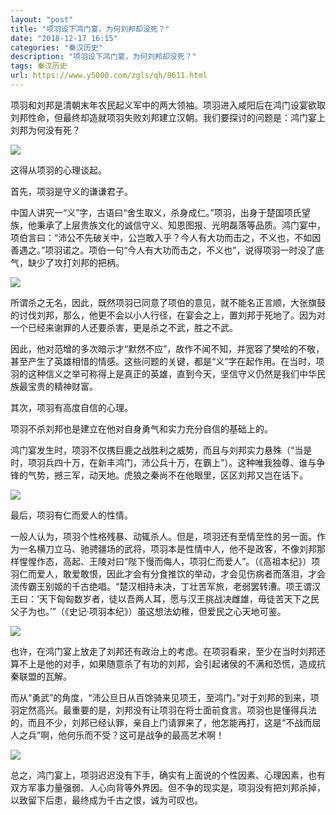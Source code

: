 ```yaml
---
layout: "post"
title: "项羽设下鸿门宴，为何刘邦却没死？"
date: "2018-12-17 16:15"
categories: "秦汉历史"
description: "项羽设下鸿门宴，为何刘邦却没死？"
tags: 秦汉历史
url: https://www.y5000.com/zgls/qh/8611.html
---
```






项羽和刘邦是清朝末年农民起义军中的两大领袖。项羽进入咸阳后在鸿门设宴欲取刘邦性命，但最终却造就项羽失败刘邦建立汉朝。我们要探讨的问题是：鸿门宴上刘邦为何没有死？

![](https://img.y5000.com/uploads/allimg/161228/8-16122Q14A0E1.jpg)

这得从项羽的心理谈起。

首先，项羽是守义的谦谦君子。

中国人讲究一“义”字，古语曰“舍生取义，杀身成仁。”项羽，出身于楚国项氏望族，他秉承了上层贵族文化的诚信守义、知恩图报、光明磊落等品质。鸿门宴中，项伯言曰：“沛公不先破关中，公岂敢入乎？今人有大功而击之，不义也，不如因善遇之。”项羽诺之。项伯一句“今人有大功而击之，不义也”，说得项羽一时没了底气，缺少了攻打刘邦的把柄。

![](https://img.y5000.com/uploads/allimg/161228/8-16122Q14Ac05.jpg)

所谓杀之无名，因此，既然项羽已同意了项伯的意见，就不能名正言顺，大张旗鼓的讨伐刘邦，那么，他更不会以小人行径，在宴会之上，置刘邦于死地了。因为对一个已经来谢罪的人还要杀害，更是杀之不武，胜之不武。

因此，他对范增的多次暗示才“默然不应”，故作不闻不知，并宽容了樊哙的不敬，甚至产生了英雄相惜的情感。这些问题的关键，都是“义”字在起作用。在当时，项羽的这种信义之举可称得上是真正的英雄，直到今天，坚信守义仍然是我们中华民族最宝贵的精神财富。

其次，项羽有高度自信的心理。

项羽不杀刘邦也是建立在他对自身勇气和实力充分自信的基础上的。

鸿门宴发生时，项羽不仅携巨鹿之战胜利之威势，而且与刘邦实力悬殊（“当是时，项羽兵四十万，在新丰鸿门，沛公兵十万，在霸上”）。这种唯我独尊、谁与争锋的气势，撼三军，动天地。虎狼之秦尚不在他眼里，区区刘邦又岂在话下。

![](https://img.y5000.com/uploads/allimg/161228/8-16122Q14FS03.jpg)

最后，项羽有仁而爱人的性情。

一般人认为，项羽个性格残暴、动辄杀人。但是，项羽还有至情至性的另一面。作为一名横刀立马、驰骋疆场的武将，项羽本是性情中人，他不是政客，不像刘邦那样惺惺作态，高起、王陵对曰“陛下慢而侮人，项羽仁而爱人”。（《高祖本纪》）项羽仁而爱人，敢爱敢恨，因此才会有分食推饮的举动，才会见伤病者而落泪，才会流传霸王别姬的千古绝唱。“楚汉相持未决，丁壮苦军旅，老弱罢转漕。项王谓汉王曰：‘天下匈匈数岁者，徒以吾两人耳，愿与汉王挑战决雌雄，毋徒苦天下之民父子为也。’”（《史记·项羽本纪》）虽这想法幼稚，但爱民之心天地可鉴。

![](https://img.y5000.com/uploads/allimg/161228/8-16122Q14H1364.jpg)

也许，在鸿门宴上放走了刘邦还有政治上的考虑。在项羽看来，至少在当时刘邦还算不上是他的对手，如果随意杀了有功的刘邦，会引起诸侯的不满和恐慌，造成抗秦联盟的瓦解。

而从“勇武”的角度，“沛公旦日从百馀骑来见项王，至鸿门。”对于刘邦的到来，项羽定然高兴。最重要的是，刘邦没有让项羽在将士面前食言。项羽也是懂得兵法的，而且不少，刘邦已经认罪，亲自上门请罪来了，他怎能再打，这是“不战而屈人之兵”啊，他何乐而不受？这可是战争的最高艺术啊！

![](https://img.y5000.com/uploads/allimg/161228/8-16122Q14I1603.jpg)

总之，鸿门宴上，项羽迟迟没有下手，确实有上面说的个性因素、心理因素，也有双方军事力量强弱、人心向背等外界因。但不争的现实是，项羽没有把刘邦杀掉，以致留下后患，最终成为千古之恨，诚为可叹也。
